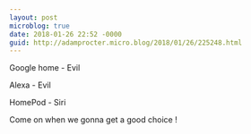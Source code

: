 ```yaml
---
layout: post
microblog: true
date: 2018-01-26 22:52 -0000
guid: http://adamprocter.micro.blog/2018/01/26/225248.html
---
```

Google home - Evil

Alexa - Evil

HomePod - Siri

Come on when we gonna get a good choice !
